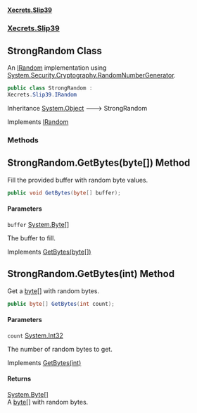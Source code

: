#### [Xecrets.Slip39](index.md 'index')
### [Xecrets.Slip39](Xecrets.Slip39.md 'Xecrets.Slip39')

## StrongRandom Class

An [IRandom](Xecrets.Slip39.md#Xecrets.Slip39.IRandom 'Xecrets.Slip39.IRandom') implementation using [System.Security.Cryptography.RandomNumberGenerator](https://docs.microsoft.com/en-us/dotnet/api/System.Security.Cryptography.RandomNumberGenerator 'System.Security.Cryptography.RandomNumberGenerator').

```csharp
public class StrongRandom :
Xecrets.Slip39.IRandom
```

Inheritance [System.Object](https://docs.microsoft.com/en-us/dotnet/api/System.Object 'System.Object') &#129106; StrongRandom

Implements [IRandom](Xecrets.Slip39.md#Xecrets.Slip39.IRandom 'Xecrets.Slip39.IRandom')
### Methods

<a name='Xecrets.Slip39.StrongRandom.GetBytes(byte[])'></a>

## StrongRandom.GetBytes(byte[]) Method

Fill the provided buffer with random byte values.

```csharp
public void GetBytes(byte[] buffer);
```
#### Parameters

<a name='Xecrets.Slip39.StrongRandom.GetBytes(byte[]).buffer'></a>

`buffer` [System.Byte](https://docs.microsoft.com/en-us/dotnet/api/System.Byte 'System.Byte')[[]](https://docs.microsoft.com/en-us/dotnet/api/System.Array 'System.Array')

The buffer to fill.

Implements [GetBytes(byte[])](Xecrets.Slip39.md#Xecrets.Slip39.IRandom.GetBytes(byte[]) 'Xecrets.Slip39.IRandom.GetBytes(byte[])')

<a name='Xecrets.Slip39.StrongRandom.GetBytes(int)'></a>

## StrongRandom.GetBytes(int) Method

Get a [byte[]](https://docs.microsoft.com/en-us/dotnet/api/byte[] 'byte[]') with random bytes.

```csharp
public byte[] GetBytes(int count);
```
#### Parameters

<a name='Xecrets.Slip39.StrongRandom.GetBytes(int).count'></a>

`count` [System.Int32](https://docs.microsoft.com/en-us/dotnet/api/System.Int32 'System.Int32')

The number of random bytes to get.

Implements [GetBytes(int)](Xecrets.Slip39.md#Xecrets.Slip39.IRandom.GetBytes(int) 'Xecrets.Slip39.IRandom.GetBytes(int)')

#### Returns
[System.Byte](https://docs.microsoft.com/en-us/dotnet/api/System.Byte 'System.Byte')[[]](https://docs.microsoft.com/en-us/dotnet/api/System.Array 'System.Array')  
A [byte[]](https://docs.microsoft.com/en-us/dotnet/api/byte[] 'byte[]') with random bytes.